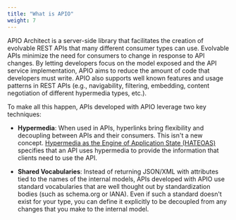 ```yaml
---
title: "What is APIO"
weight: 7
---
```


APIO Architect is a server-side library that facilitates the creation of evolvable REST APIs that many different consumer types can use. Evolvable APIs minimize the need for consumers to change in response to API changes. By letting developers focus on the model exposed and the API service implementation, APIO aims to reduce the amount of code that developers must write. APIO also supports well known features and usage patterns in REST APIs (e.g., navigability, filtering, embedding, content negotiation of different hypermedia types, etc.). 

To make all this happen, APIs developed with APIO leverage two key techniques: 

- **Hypermedia**: When used in APIs, hyperlinks bring flexibility and decoupling between APIs and their consumers. This isn't a new concept. [Hypermedia as the Engine of Application State (HATEOAS)](https://en.wikipedia.org/wiki/HATEOAS) specifies that an API uses hypermedia to provide the information that clients need to use the API. 

- **Shared Vocabularies**: Instead of returning JSON/XML with attributes tied to the names of the internal models, APIs developed with APIO use standard vocabularies that are well thought out by standardization bodies (such as schema.org or IANA). Even if such a standard doesn't exist for your type, you can define it explicitly to be decoupled from any changes that you make to the internal model. 
